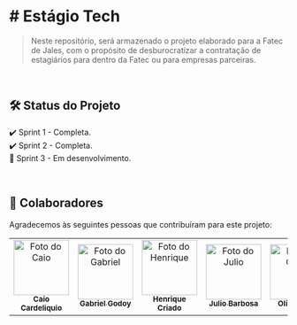 # # Estágio Tech

>Neste repositório, será armazenado o projeto elaborado para a Fatec de Jales, com o propósito de desburocratizar a contratação de estagiários para dentro da Fatec ou para empresas parceiras.
<br />

## 🛠️ Status do Projeto

✔️ Sprint 1 - Completa.
<br />
✔️ Sprint 2 - Completa.
<br/>
🚧 Sprint 3 - Em desenvolvimento.

<br />

## 🤝 Colaboradores

Agradecemos às seguintes pessoas que contribuíram para este projeto:

<table>
  <tr>
    <td align="center">
      <a href="https://github.com/CaioGabrielZzz">
        <img src="https://avatars.githubusercontent.com/u/117771891?v=4" width="100px;" alt="Foto do Caio"/><br>
        <sub>
          <b>Caio Cardeliquio</b>
        </sub>
      </a>
    </td>
    <td align="center">
      <a href="https://github.com/Gui-Angelo-Silva">
        <img src="https://avatars.githubusercontent.com/u/128404348?v=4" width="100px;" alt="Foto do Gabriel"/><br>
        <sub>
          <b>Gabriel Godoy</b>
        </sub>
      </a>
    </td>
    <td align="center">
      <a href="https://github.com/henriquecriado">
        <img src="https://avatars.githubusercontent.com/u/128407937?v=4" width="100px;" alt="Foto do Henrique"/><br>
        <sub>
          <b>Henrique Criado</b>
        </sub>
      </a>
    </td>
    <td align="center">
      <a href="https://github.com/julioBarbosa33">
        <img src="https://avatars.githubusercontent.com/u/126285775?v=4" width="100px;" alt="Foto do Julio"/><br>
        <sub>
          <b>Julio Barbosa</b>
        </sub>
      </a>
    </td>
    <td align="center">
      <a href="https://github.com/OlivioNeto">
        <img src="https://avatars.githubusercontent.com/u/127052042?s=400&u=a97fe9a7bd5cd37a766bb04c2c1a30b39107f419&v=4" width="100px;" alt="Foto do Olívio"/><br>
        <sub>
          <b>Olívio Neto</b>
        </sub>
      </a>
    </td>
  </tr>
</table>
